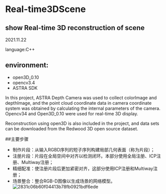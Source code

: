 # Real-time3DScene

## show Real-time 3D reconstruction of scene

2021.11.22

language:C++

## environment:
* open3D_0.10
* opencv3.4
* ASTRA SDK

In this project, ASTRA Depth Camera was used to collect colorImage and depthImage, and the point cloud coordinate data in camera coordinate system was obtained by calculating the internal parameters of the camera. Opencv34 and Open3D_0.10 were used for real-time 3D display.

Reconstruction using open3D is also included in the project, and data sets can be downloaded from the Redwood 3D open source dataset.

##主要步骤
* 制作片段：从输入RGBD序列的短子序列构建局部几何表面（称为片段）；
* 注册片段：片段在全局空间中对齐以检测闭环。本部分使用全局注册、ICP注册、Multiway注册；
* 精细配准：使注册片段后更加紧密对齐，这部分使用ICP注册和Multiway注册；
* 场景整合：整合RGB-D图像以生成场景的网络模型。<br>
![2831c06b60f04413b78fb0921bdf6ede](https://user-images.githubusercontent.com/54426524/163553108-42cbf18b-6d4a-47d4-8010-7e5879611d80.png)
